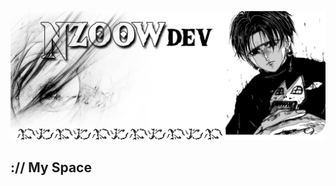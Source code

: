 <p align="center">
    <picture>
        <img src="./assets/images/bannerr.webp" alt="GitHub profil banner">
    </picture>
</p>

## :// My Space




